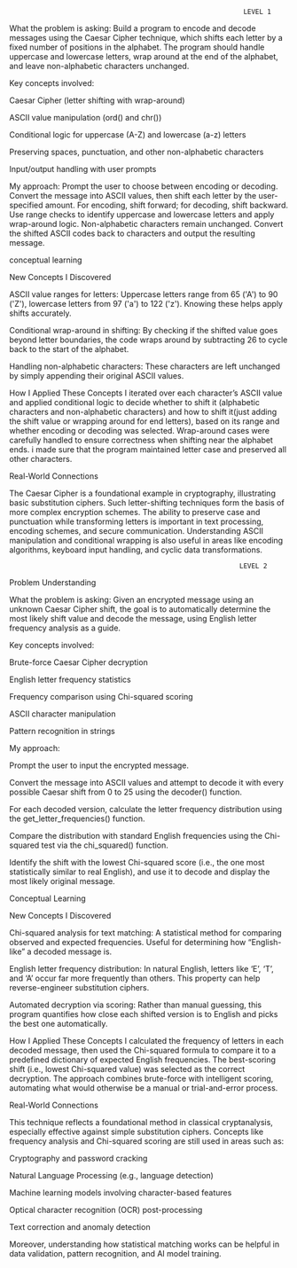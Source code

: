                                                                LEVEL 1
What the problem is asking: Build a program to encode and decode messages using the Caesar Cipher technique, which shifts each letter by a fixed number of positions in the alphabet. The program should handle uppercase and lowercase letters, wrap around at the end of the alphabet, and leave non-alphabetic characters unchanged.

Key concepts involved:

Caesar Cipher (letter shifting with wrap-around)

ASCII value manipulation (ord() and chr())

Conditional logic for uppercase (A-Z) and lowercase (a-z) letters

Preserving spaces, punctuation, and other non-alphabetic characters

Input/output handling with user prompts

My approach: Prompt the user to choose between encoding or decoding. Convert the message into ASCII values, then shift each letter by the user-specified amount. For encoding, shift forward; for decoding, shift backward. Use range checks to identify uppercase and lowercase letters and apply wrap-around logic. Non-alphabetic characters remain unchanged. Convert the shifted ASCII codes back to characters and output the resulting message.

conceptual learning

New Concepts I Discovered

ASCII value ranges for letters: Uppercase letters range from 65 ('A') to 90 ('Z'), lowercase letters from 97 ('a') to 122 ('z'). Knowing these helps apply shifts accurately.

Conditional wrap-around in shifting: By checking if the shifted value goes beyond letter boundaries, the code wraps around by subtracting 26 to cycle back to the start of the alphabet.

Handling non-alphabetic characters: These characters are left unchanged by simply appending their original ASCII values.

How I Applied These Concepts I iterated over each character’s ASCII value and applied conditional logic to decide whether to shift it (alphabetic characters and non-alphabetic characters) and how to shift it(just adding the shift value or wrapping around for end letters), based on its range and whether encoding or decoding was selected. Wrap-around cases were carefully handled to ensure correctness when shifting near the alphabet ends. i made sure that the program maintained letter case and preserved all other characters.

Real-World Connections

The Caesar Cipher is a foundational example in cryptography, illustrating basic substitution ciphers. Such letter-shifting techniques form the basis of more complex encryption schemes. The ability to preserve case and punctuation while transforming letters is important in text processing, encoding schemes, and secure communication. Understanding ASCII manipulation and conditional wrapping is also useful in areas like encoding algorithms, keyboard input handling, and cyclic data transformations.

                                                              LEVEL 2
Problem Understanding

What the problem is asking: Given an encrypted message using an unknown Caesar Cipher shift, the goal is to automatically determine the most likely shift value and decode the message, using English letter frequency analysis as a guide.

Key concepts involved:

Brute-force Caesar Cipher decryption

English letter frequency statistics

Frequency comparison using Chi-squared scoring

ASCII character manipulation

Pattern recognition in strings

My approach:

Prompt the user to input the encrypted message.

Convert the message into ASCII values and attempt to decode it with every possible Caesar shift from 0 to 25 using the decoder() function.

For each decoded version, calculate the letter frequency distribution using the get_letter_frequencies() function.

Compare the distribution with standard English frequencies using the Chi-squared test via the chi_squared() function.

Identify the shift with the lowest Chi-squared score (i.e., the one most statistically similar to real English), and use it to decode and display the most likely original message.

Conceptual Learning

New Concepts I Discovered

Chi-squared analysis for text matching: A statistical method for comparing observed and expected frequencies. Useful for determining how “English-like” a decoded message is.

English letter frequency distribution: In natural English, letters like ‘E’, ‘T’, and ‘A’ occur far more frequently than others. This property can help reverse-engineer substitution ciphers.

Automated decryption via scoring: Rather than manual guessing, this program quantifies how close each shifted version is to English and picks the best one automatically.

How I Applied These Concepts I calculated the frequency of letters in each decoded message, then used the Chi-squared formula to compare it to a predefined dictionary of expected English frequencies. The best-scoring shift (i.e., lowest Chi-squared value) was selected as the correct decryption. The approach combines brute-force with intelligent scoring, automating what would otherwise be a manual or trial-and-error process.

Real-World Connections

This technique reflects a foundational method in classical cryptanalysis, especially effective against simple substitution ciphers. Concepts like frequency analysis and Chi-squared scoring are still used in areas such as:

Cryptography and password cracking

Natural Language Processing (e.g., language detection)

Machine learning models involving character-based features

Optical character recognition (OCR) post-processing

Text correction and anomaly detection

Moreover, understanding how statistical matching works can be helpful in data validation, pattern recognition, and AI model training.
